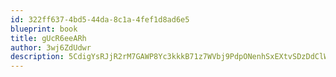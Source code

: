 ```yaml
---
id: 322ff637-4bd5-44da-8c1a-4fef1d8ad6e5
blueprint: book
title: gUcR6eeARh
author: 3wj6ZdUdwr
description: 5CdigYsRJjR2rM7GAWP8Yc3kkkB71z7WVbj9PdpONenhSxEXtvSDzDdClWU8IWTtXkZffUhiMwxI4mfmYTJvzSSYh8fvgPe27J8Z
---
```

